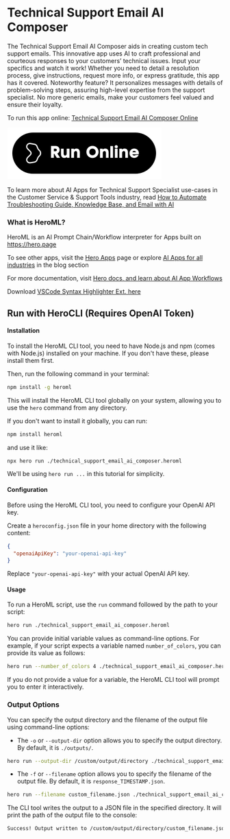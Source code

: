 # Technical Support Email AI Composer

The Technical Support Email AI Composer aids in creating custom tech support emails. This innovative app uses AI to craft professional and courteous responses to your customers’ technical issues. Input your specifics and watch it work! Whether you need to detail a resolution process, give instructions, request more info, or express gratitude, this app has it covered. Noteworthy feature? It personalizes messages with details of problem-solving steps, assuring high-level expertise from the support specialist. No more generic emails, make your customers feel valued and ensure their loyalty.

To run this app online: [Technical Support Email AI Composer Online](https://hero.page/app/technical-support-email-ai-composer-ai-crafted-custom-tech-support-emails/F2QO5BYZPHPWtbJhnedc)

[![Run Technical Support Email AI Composer Online](/assets/run.svg)](https://hero.page/app/technical-support-email-ai-composer-ai-crafted-custom-tech-support-emails/F2QO5BYZPHPWtbJhnedc)

To learn more about AI Apps for Technical Support Specialist use-cases in the Customer Service & Support Tools industry, read [How to Automate Troubleshooting Guide, Knowledge Base, and Email with AI](https://hero.page/blog/ai/customer-service-and-support-tools/how-to-automate-troubleshooting-guide-knowledge-base-and-email-with-ai/170837)

### What is HeroML?
HeroML is an AI Prompt Chain/Workflow interpreter for Apps built on https://hero.page 

To see other apps, visit the [Hero Apps](https://hero.page/apps) page or explore [AI Apps for all industries](https://hero.page/blog) in the blog section

For more documentation, visit [Hero docs, and learn about AI App Workflows](https://hero.page/tutorials/introduction-to-heroml)

Download [VSCode Syntax Highlighter Ext. here](https://marketplace.visualstudio.com/items?itemName=hero-page.heroml)

## Run with HeroCLI (Requires OpenAI Token)

#### Installation

To install the HeroML CLI tool, you need to have Node.js and npm (comes with Node.js) installed on your machine. If you don't have these, please install them first. 

Then, run the following command in your terminal:

```bash
npm install -g heroml
```

This will install the HeroML CLI tool globally on your system, allowing you to use the `hero` command from any directory.

If you don't want to install it globally, you can run:

```bash
npm install heroml
```

and use it like:

```bash
npx hero run ./technical_support_email_ai_composer.heroml
```

We'll be using `hero run ...` in this tutorial for simplicity.

#### Configuration

Before using the HeroML CLI tool, you need to configure your OpenAI API key. 

Create a `heroconfig.json` file in your home directory with the following content:

```json
{
  "openaiApiKey": "your-openai-api-key"
}
```

Replace `"your-openai-api-key"` with your actual OpenAI API key.

#### Usage

To run a HeroML script, use the `run` command followed by the path to your script:

```bash
hero run ./technical_support_email_ai_composer.heroml
```

You can provide initial variable values as command-line options. For example, if your script expects a variable named `number_of_colors`, you can provide its value as follows:

```bash
hero run --number_of_colors 4 ./technical_support_email_ai_composer.heroml
```

If you do not provide a value for a variable, the HeroML CLI tool will prompt you to enter it interactively.

### Output Options

You can specify the output directory and the filename of the output file using command-line options:

- The `-o` or `--output-dir` option allows you to specify the output directory. By default, it is `./outputs/`.

```bash
hero run --output-dir /custom/output/directory ./technical_support_email_ai_composer.heroml
```

- The `-f` or `--filename` option allows you to specify the filename of the output file. By default, it is `response_TIMESTAMP.json`.

```bash
hero run --filename custom_filename.json ./technical_support_email_ai_composer.heroml
```

The CLI tool writes the output to a JSON file in the specified directory. It will print the path of the output file to the console:

```bash
Success! Output written to /custom/output/directory/custom_filename.json
```

